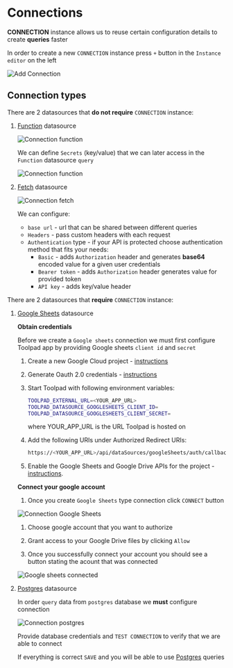 # Connections

<p class="description">
    <b>CONNECTION</b> instance allows us to reuse certain configuration details to create <b>queries</b> faster
</p>

In order to create a new `CONNECTION` instance press `+` button in the `Instance editor` on the left

![Add Connection](/static/toolpad/connection.png)

## Connection types

There are 2 datasources that **do not require** `CONNECTION` instance:

1. [Function](/toolpad/connecting-to-datasources/function/) datasource

   ![Connection function](/static/toolpad/connection-function-1.png)

   We can define `Secrets` (key/value) that we can later access in the `Function` datasource `query`

   ![Connection function](/static/toolpad/connection-function-2.png)

1. [Fetch](/toolpad/connecting-to-datasources/fetch/) datasource

   ![Connection fetch](/static/toolpad/connection-fetch-1.png)

   We can configure:

   - `base url` - url that can be shared between different queries
   - `Headers` - pass custom headers with each request
   - `Authentication` type - if your API is protected choose authentication method that fits your needs:
     - `Basic` - adds `Authorization` header and generates **base64** encoded value for a given user credentials
     - `Bearer token` - adds `Authorization` header generates value for provided token
     - `API key` - adds key/value header

There are 2 datasources that **require** `CONNECTION` instance:

1. [Google Sheets](/toolpad/connecting-to-datasources/google-sheets/) datasource

   **Obtain credentials**

   Before we create a `Google sheets` connection we must first configure Toolpad app by providing Google sheets `client id` and `secret`

   1. Create a new Google Cloud project - [instructions](https://cloud.google.com/resource-manager/docs/creating-managing-projects#creating_a_project)

   2. Generate Oauth 2.0 credentials - [instructions](https://developers.google.com/identity/protocols/oauth2/web-server#creatingcred)

   3. Start Toolpad with following environment variables:

      ```sh
      TOOLPAD_EXTERNAL_URL=<YOUR_APP_URL>
      TOOLPAD_DATASOURCE_GOOGLESHEETS_CLIENT_ID=
      TOOLPAD_DATASOURCE_GOOGLESHEETS_CLIENT_SECRET=
      ```

      where YOUR_APP_URL is the URL Toolpad is hosted on

   4. Add the following URIs under Authorized Redirect URIs:
      ```sh
      https://<YOUR_APP_URL>/api/dataSources/googleSheets/auth/callback</YOUR_APP_URL>
      ```
   5. Enable the Google Sheets and Google Drive APIs for the project - [instructions](https://developers.google.com/identity/protocols/oauth2/web-server#enable-apis).

   **Connect your google account**

   1. Once you create `Google Sheets` type connection click `CONNECT` button

   ![Connection Google Sheets](/static/toolpad/connection-sheets-1.png)

   1. Choose google account that you want to authorize

   1. Grant access to your Google Drive files by clicking `Allow`

   1. Once you successfully connect your account you should see a button stating the acount that was connected

   ![Google sheets connected](/static/toolpad/connection-sheets-2.png)

2. [Postgres](/toolpad/connecting-to-datasources/postgres/) datasource

   In order `query` data from `postgres` database we **must** configure connection

   ![Connection postgres](/static/toolpad/connection-postgres-1.png)

   Provide database credentials and `TEST CONNECTION` to verify that we are able to connect

   If everything is correct `SAVE` and you will be able to use [Postgres](/toolpad/connecting-to-datasources/postgres/) queries
